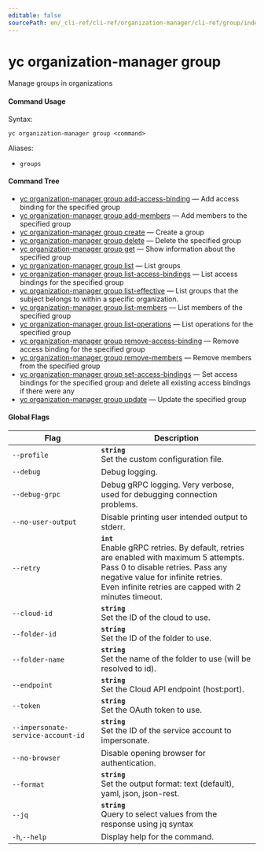 ```yaml
---
editable: false
sourcePath: en/_cli-ref/cli-ref/organization-manager/cli-ref/group/index.md
---
```


# yc organization-manager group

Manage groups in organizations

#### Command Usage

Syntax: 

`yc organization-manager group <command>`

Aliases: 

- `groups`

#### Command Tree

- [yc organization-manager group add-access-binding](add-access-binding.md) — Add access binding for the specified group
- [yc organization-manager group add-members](add-members.md) — Add members to the specified group
- [yc organization-manager group create](create.md) — Create a group
- [yc organization-manager group delete](delete.md) — Delete the specified group
- [yc organization-manager group get](get.md) — Show information about the specified group
- [yc organization-manager group list](list.md) — List groups
- [yc organization-manager group list-access-bindings](list-access-bindings.md) — List access bindings for the specified group
- [yc organization-manager group list-effective](list-effective.md) — List groups that the subject belongs to within a specific organization.
- [yc organization-manager group list-members](list-members.md) — List members of the specified group
- [yc organization-manager group list-operations](list-operations.md) — List operations for the specified group
- [yc organization-manager group remove-access-binding](remove-access-binding.md) — Remove access binding for the specified group
- [yc organization-manager group remove-members](remove-members.md) — Remove members from the specified group
- [yc organization-manager group set-access-bindings](set-access-bindings.md) — Set access bindings for the specified group and delete all existing access bindings if there were any
- [yc organization-manager group update](update.md) — Update the specified group

#### Global Flags

| Flag | Description |
|----|----|
|`--profile`|<b>`string`</b><br/>Set the custom configuration file.|
|`--debug`|Debug logging.|
|`--debug-grpc`|Debug gRPC logging. Very verbose, used for debugging connection problems.|
|`--no-user-output`|Disable printing user intended output to stderr.|
|`--retry`|<b>`int`</b><br/>Enable gRPC retries. By default, retries are enabled with maximum 5 attempts.<br/>Pass 0 to disable retries. Pass any negative value for infinite retries.<br/>Even infinite retries are capped with 2 minutes timeout.|
|`--cloud-id`|<b>`string`</b><br/>Set the ID of the cloud to use.|
|`--folder-id`|<b>`string`</b><br/>Set the ID of the folder to use.|
|`--folder-name`|<b>`string`</b><br/>Set the name of the folder to use (will be resolved to id).|
|`--endpoint`|<b>`string`</b><br/>Set the Cloud API endpoint (host:port).|
|`--token`|<b>`string`</b><br/>Set the OAuth token to use.|
|`--impersonate-service-account-id`|<b>`string`</b><br/>Set the ID of the service account to impersonate.|
|`--no-browser`|Disable opening browser for authentication.|
|`--format`|<b>`string`</b><br/>Set the output format: text (default), yaml, json, json-rest.|
|`--jq`|<b>`string`</b><br/>Query to select values from the response using jq syntax|
|`-h`,`--help`|Display help for the command.|
